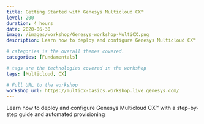 ```yaml
---
title: Getting Started with Genesys Multicloud CX™
level: 200
duration: 4 hours
date: 2020-06-30
image: /images/workshop/Genesys-workshop-MultiCX.png
description: Learn how to deploy and configure Genesys Multicloud CX™

# categories is the overall themes covered. 
categories: [Fundamentals]

# tags are the technologies covered in the workshop
tags: [Multicloud, CX]

# Full URL to the workshop
workshop_url: https://multicx-basics.workshop.live.genesys.com/
---
```


Learn how to deploy and configure Genesys Multicloud CX™ with a step-by-step guide and automated provisioning
